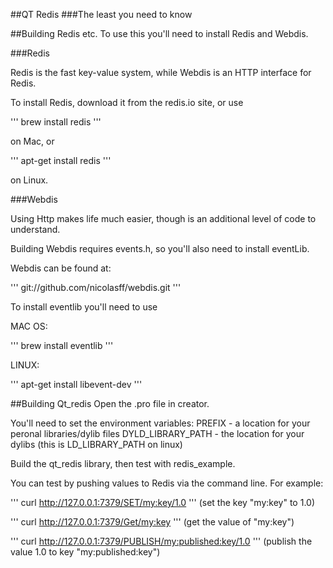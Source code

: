##QT Redis
###The least you need to know

##Building Redis etc.
To use this you'll need to install Redis and Webdis.

###Redis

Redis is the fast key-value system, while Webdis is an HTTP interface for Redis.

To install Redis, download it from the redis.io site, or use

'''
brew install redis
'''

on Mac, or

'''
apt-get install redis
'''

on Linux.

###Webdis

Using Http makes life much easier, though is an additional level of code to understand.

Building Webdis requires events.h, so you'll also need to install eventLib.

Webdis can be found at:

'''
git://github.com/nicolasff/webdis.git
'''

To install eventlib you'll need to use

MAC OS:

'''
brew install eventlib
'''

LINUX:

'''
apt-get install libevent-dev
'''

##Building Qt_redis
Open the .pro file in creator.

You'll need to set the environment variables:
PREFIX - a location for your peronal libraries/dylib files
DYLD_LIBRARY_PATH - the location for your dylibs (this is LD_LIBRARY_PATH on linux)

Build the qt_redis library, then test with redis_example.

You can test by pushing values to Redis via the command line. For example:

'''
curl http://127.0.0.1:7379/SET/my:key/1.0
'''
(set the key "my:key" to 1.0)

'''
curl http://127.0.0.1:7379/Get/my:key
'''
(get the value of "my:key")

'''
curl http://127.0.0.1:7379/PUBLISH/my:published:key/1.0
'''
(publish the value 1.0 to key "my:published:key")
